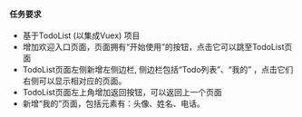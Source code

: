 #### 任务要求
- 基于TodoList (以集成Vuex) 项目
- 增加欢迎入口页面，页面拥有“开始使用”的按钮，点击它可以跳至TodoList页面
- TodoList页面左侧新增左侧边栏, 侧边栏包括“Todo列表”、“我的” ，点击它们右侧可以显示相对应的页面。
- TodoList页面左上角增加返回按钮，可以返回上一个页面
- 新增“我的”页面，包括元素有：头像、姓名、电话。
